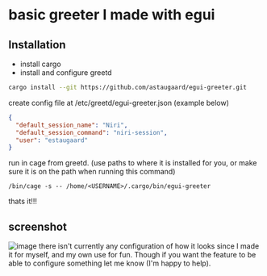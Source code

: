 # basic greeter I made with egui

## Installation
* install cargo
* install and configure greetd
```bash
cargo install --git https://github.com/astaugaard/egui-greeter.git
```

create config file at /etc/greetd/egui-greeter.json (example below)
```json
{
  "default_session_name": "Niri",
  "default_session_command": "niri-session",
  "user": "estaugaard"
}
```
run in cage from greetd. (use paths to where it is installed for you, or make sure it is on the path when running this command)
```
/bin/cage -s -- /home/<USERNAME>/.cargo/bin/egui-greeter
```
thats it!!!

## screenshot
![image](https://github.com/user-attachments/assets/d3706938-7967-416f-8031-e6277eb2ddab)
there isn't currently any configuration of how it looks since I made it for myself, and my own use for fun. Though if you want the feature to be able to configure something let me know (I'm happy to help).
